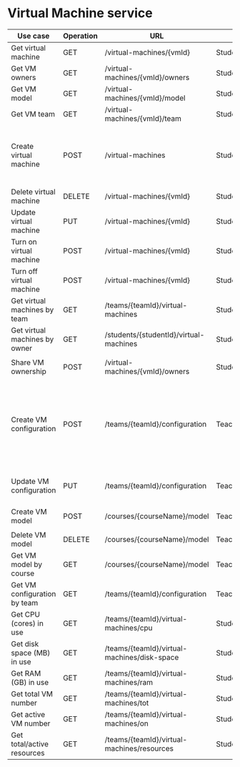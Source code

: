 # Virtual Machine service

| Use case | Operation | URL | Roles | Request body |
|---|---|---|---|---|
|Get virtual machine|GET|/virtual-machines/{vmId}|Student/Teacher||
|Get VM owners|GET|/virtual-machines/{vmId}/owners|Student/Teacher||
|Get VM model|GET|/virtual-machines/{vmId}/model|Student/Teacher||
|Get VM team|GET|/virtual-machines/{vmId}/team|Student/Teacher||
|Create virtual machine|POST|/virtual-machines|Student|<ul><li>String studentId<li>Long teamId<li>int numVcpu<li>int diskSpace<li>int ram</ul>|
|Delete virtual machine|DELETE|/virtual-machines/{vmId}|Student||
|Update virtual machine|PUT|/virtual-machines/{vmId}|Student|<ul><li>VirtualMachineDTO vm</ul>|
|Turn on virtual machine|POST|/virtual-machines/{vmId}|Student||
|Turn off virtual machine|POST|/virtual-machines/{vmId}|Student||
|Get virtual machines by team|GET|/teams/{teamId}/virtual-machines|Student||
|Get virtual machines by owner|GET|/students/{studentId}/virtual-machines|Student||
|Share VM ownership|POST|/virtual-machines/{vmId}/owners|Student|<ul><li>String studentId</ul>|
|Create VM configuration|POST|/teams/{teamId}/configuration|Teacher|<ul><li>int min_vcpu<li>int max_vcpu<li>int min_disk_space<li>int max_disk_space<li>int min_ram<li>int max_ram<li>int max_on<li>int tot</ul>|
|Update VM configuration|PUT|/teams/{teamId}/configuration|Teacher|<ul><li>VirtualMachineConfigurationDTO vmc</ul>|
|Create VM model|POST|/courses/{courseName}/model|Teacher|<ul><li>SystemImage os</ul>|
|Delete VM model|DELETE|/courses/{courseName}/model|Teacher||
|Get VM model by course|GET|/courses/{courseName}/model|Teacher||
|Get VM configuration by team|GET|/teams/{teamId}/configuration|Teacher||
|Get CPU (cores) in use|GET|/teams/{teamId}/virtual-machines/cpu|Student/Teacher||
|Get disk space (MB) in use|GET|/teams/{teamId}/virtual-machines/disk-space|Student/Teacher||
|Get RAM (GB) in use|GET|/teams/{teamId}/virtual-machines/ram|Student/Teacher||
|Get total VM number|GET|/teams/{teamId}/virtual-machines/tot|Student/Teacher||
|Get active VM number|GET|/teams/{teamId}/virtual-machines/on|Student/Teacher||
|Get total/active resources|GET|/teams/{teamId}/virtual-machines/resources|Student/Teacher||
